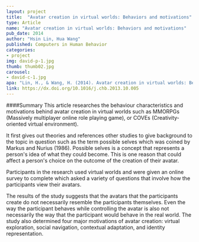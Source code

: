 ```yaml
---
layout: project
title:  "Avatar creation in virtual worlds: Behaviors and motivations"
type: Article
name: "Avatar creation in virtual worlds: Behaviors and motivations"
pub_date: 2014
author: "Hsin Lin, Hua Wang"
published: Computers in Human Behavior
categories:
- project
img: david-p-1.jpg
thumb: thumb02.jpg
carousel:
- david-c-1.jpg
apa: "Lin, H., & Wang, H. (2014). Avatar creation in virtual worlds: Behaviors and motivations. Computers in Human Behavior, 34, 213-218."
link: https://dx.doi.org/10.1016/j.chb.2013.10.005
---
```

####Summary
This article researches the behaviour characteristics and motivations behind avatar creation in virtual worlds such as MMORPGs (Massively multiplayer online role playing game), or COVEs (Creativity-oriented virtual environment).

It first gives out theories and references other studies to give background to the topic in question such as the term possible selves which was coined by Markus and Nurius (1986). Possible selves is a concept that represents a person's idea of what they could become. This is one reason that could affect a person's choice on the outcome of the creation of their avatar.

Participants in the research used virtual worlds and were given an online survey to complete which asked a variety of questions that involve how the participants view their avatars.

The results of the study suggests that the avatars that the participants create do not necessarily resemble the participants themselves. Even the way the participant behaves while controlling the avatar is also not necessarily the way that the participant would behave in the real world. The study also determined four major motivations of avatar creation: virtual exploration, social navigation, contextual adaptation, and identity representation.
